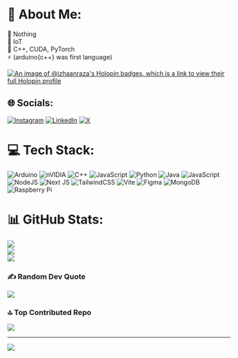 # 💫 About Me:
🔭 Nothing<br>👯 IoT<br>🌱 C++, CUDA, PyTorch<br>⚡ (arduino{c++} was first language)

[![An image of @izhaanraza's Holopin badges, which is a link to view their full Holopin profile](https://holopin.me/izhaanraza)](https://holopin.io/@izhaanraza)


## 🌐 Socials:
[![Instagram](https://img.shields.io/badge/Instagram-%23E4405F.svg?logo=Instagram&logoColor=white)](https://instagram.com/izhaann7) [![LinkedIn](https://img.shields.io/badge/LinkedIn-%230077B5.svg?logo=linkedin&logoColor=white)](https://www.linkedin.com/in/izhaan-raza-7243aa32b/) [![X](https://img.shields.io/badge/X-black.svg?logo=X&logoColor=white)](https://x.com/RazaIzhaan) 

# 💻 Tech Stack:
![Arduino](https://img.shields.io/badge/-Arduino-00979D?style=for-the-badge&logo=Arduino&logoColor=white) ![nVIDIA](https://img.shields.io/badge/cuda-000000.svg?style=for-the-badge&logo=nVIDIA&logoColor=green) ![C++](https://img.shields.io/badge/c++-%2300599C.svg?style=for-the-badge&logo=c%2B%2B&logoColor=white) ![JavaScript](https://img.shields.io/badge/javascript-%23323330.svg?style=for-the-badge&logo=javascript&logoColor=%23F7DF1E) ![Python](https://img.shields.io/badge/python-3670A0?style=for-the-badge&logo=python&logoColor=ffdd54) ![Java](https://img.shields.io/badge/java-%23ED8B00.svg?style=for-the-badge&logo=openjdk&logoColor=white) ![JavaScript](https://img.shields.io/badge/javascript-%23323330.svg?style=for-the-badge&logo=javascript&logoColor=%23F7DF1E) ![NodeJS](https://img.shields.io/badge/node.js-6DA55F?style=for-the-badge&logo=node.js&logoColor=white) ![Next JS](https://img.shields.io/badge/Next-black?style=for-the-badge&logo=next.js&logoColor=white) ![TailwindCSS](https://img.shields.io/badge/tailwindcss-%2338B2AC.svg?style=for-the-badge&logo=tailwind-css&logoColor=white) ![Vite](https://img.shields.io/badge/vite-%23646CFF.svg?style=for-the-badge&logo=vite&logoColor=white) ![Figma](https://img.shields.io/badge/figma-%23F24E1E.svg?style=for-the-badge&logo=figma&logoColor=white) ![MongoDB](https://img.shields.io/badge/MongoDB-%234ea94b.svg?style=for-the-badge&logo=mongodb&logoColor=white) ![Raspberry Pi](https://img.shields.io/badge/-Raspberry_Pi-C51A4A?style=for-the-badge&logo=Raspberry-Pi)
# 📊 GitHub Stats:
![](https://github-readme-stats.vercel.app/api?username=izhaan-raza&theme=slateorange&hide_border=false&include_all_commits=true&count_private=true)<br/>
![](https://github-readme-streak-stats.herokuapp.com/?user=izhaan-raza&theme=slateorange&hide_border=false)<br/>
![](https://github-readme-stats.vercel.app/api/top-langs/?username=izhaan-raza&theme=slateorange&hide_border=false&include_all_commits=true&count_private=true&layout=compact)

### ✍️ Random Dev Quote
![](https://quotes-github-readme.vercel.app/api?type=horizontal&theme=radical)

### 🔝 Top Contributed Repo
![](https://github-contributor-stats.vercel.app/api?username=izhaan-raza&limit=5&theme=dark&combine_all_yearly_contributions=true)

---
[![](https://visitcount.itsvg.in/api?id=izhaan-raza&icon=7&color=0)](https://visitcount.itsvg.in)

